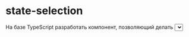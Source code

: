 # state-selection
На базе TypeScript разработать компонент, позволяющий делать <select> разноцветным, с поиском по вариантам. Запрещается использовать готовые компоненты. На каждую запись назначается свой стиль + имеется поиск и автокомплит. Работоспособность можно посмотреть по [ссылке](https://alexkucepalov.github.io/state-selection/)
